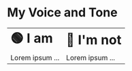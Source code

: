 # My Voice and Tone

<table border="0">
<tr>
    <td><b style="font-size:30px">🟢 I am</b></td>
    <td><b style="font-size:30px">🔴 I'm not</b></td>
</tr>
<tr>
    <td>Lorem ipsum ...</td>
    <td>Lorem ipsum ...</td>
 </tr>
</table>
